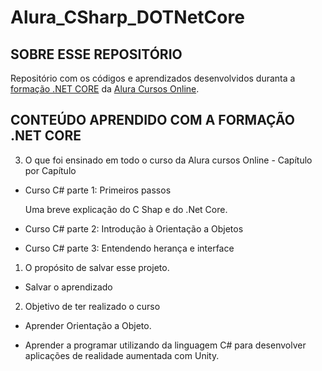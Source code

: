# Alura_CSharp_DOTNetCore

## SOBRE ESSE REPOSITÓRIO
Repositório com os códigos e aprendizados desenvolvidos duranta a [formação .NET CORE](https://cursos.alura.com.br/formacao-dotnet) da [Alura Cursos Online](https://www.alura.com.br/).


## CONTEÚDO APRENDIDO COM A FORMAÇÃO .NET CORE
3. O que foi ensinado em todo o curso da Alura cursos Online - Capítulo por Capítulo

* Curso C# parte 1: Primeiros passos
  
  Uma breve explicação do C Shap e do .Net Core.

* Curso C# parte 2: Introdução à Orientação a Objetos

* Curso C# parte 3: Entendendo herança e interface


1. O propósito de salvar esse projeto.

* Salvar o aprendizado 

2. Objetivo de ter realizado o curso

* Aprender Orientação a Objeto.

* Aprender a programar utilizando da linguagem C# para desenvolver aplicações de realidade aumentada com Unity.
